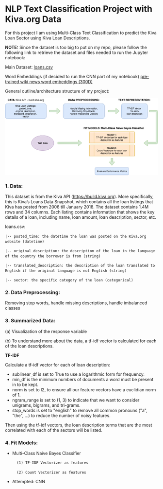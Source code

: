 # NLP Text Classification Project with Kiva.org Data

For this project I am using Multi-Class Text Classification to predict the Kiva Loan Sector using Kiva Loan Descriptions.


**NOTE:** Since the dataset is too big to put on my repo, please follow the following link to retrieve the dataset and files needed to run the Jupyter notebook:

Main Dataset:
[loans.csv](http://s3.kiva.org/snapshots/kiva_ds_csv.zip)

Word Embeddings (if decided to run the CNN part of my notebook)
[pre-trained wiki news word embeddings (300D)](https://s3-us-west-1.amazonaws.com/fasttext-vectors/wiki-news-300d-1M.vec.zip)

General outline/architecture structure of my project:

![project outline](https://github.com/t2liu/nlp_textclassification_kiva/blob/master/architecture_diagram.png)

### 1. Data:
This dataset is from the Kiva API (https://build.kiva.org). More specifically, this is Kiva’s Loans Data Snapshot, which contains all the loan listings that Kiva has posted from 2006 till January 2018. The dataset contains 1.4M rows and 34 columns. Each listing contains information that shows the key details of a loan, including name, loan amount, loan description, sector, etc.


loans.csv:

`|-- posted_time: the datetime the loan was posted on the Kiva.org website (datetime)`

`|-- original_description: the description of the loan in the language of the country the
borrower is from (string)`

`|-- translated_description: the description of the loan translated to English if the
original language is not English (string)`

`|-- sector: the specific category of the loan (categorical)`

### 2. Data Preprocessing:
Removing stop words, handle missing descriptions, handle imbalanced classes

### 3. Summarized Data:
(a) Visualization of the response variable

(b) To understand more about the data, a tf-idf vector is calculated for each of the loan descriptions.


**TF-IDF**

Calculate a tf-idf vector for each of loan description:

- sublinear_df is set to True to use a logarithmic form for frequency.
- min_df is the minimum numbers of documents a word must be present in to be kept. 
- norm is set to l2, to ensure all our feature vectors have a euclidian norm of 1.
- ngram_range is set to (1, 3) to indicate that we want to consider unigrams, bigrams, and tri-grams.
- stop_words is set to "english" to remove all common pronouns ("a", "the", ...) to reduce the number of noisy features.


Then using the tf-idf vectors, the loan description terms that are the most correlated with each of the sectors will be listed.

### 4. Fit Models:
- Multi-Class Naive Bayes Classifier

		(1) TF-IDF Vectorizer as features

		(2) Count Vectorizer as features

- Attempted: CNN
